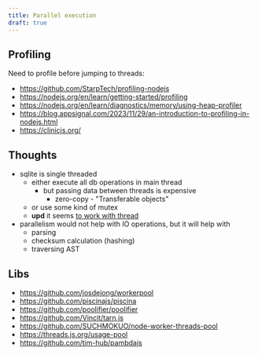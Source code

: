 ```yaml
---
title: Parallel execution
draft: true
---
```


## Profiling

Need to profile before jumping to threads:

- https://github.com/StarpTech/profiling-nodejs
- https://nodejs.org/en/learn/getting-started/profiling
- https://nodejs.org/en/learn/diagnostics/memory/using-heap-profiler
- https://blog.appsignal.com/2023/11/29/an-introduction-to-profiling-in-nodejs.html
- https://clinicjs.org/

## Thoughts

- sqlite is single threaded
  - either execute all db operations in main thread
    - but passing data between threads is expensive
      - zero-copy - "Transferable objects"
  - or use some kind of mutex
  - **upd** it seems [to work with thread](https://github.com/WiseLibs/better-sqlite3/blob/master/docs/threads.md)
- parallelism would not help with IO operations, but it will help with
  - parsing
  - checksum calculation (hashing)
  - traversing AST

## Libs

- https://github.com/josdejong/workerpool
- https://github.com/piscinajs/piscina
- https://github.com/poolifier/poolifier
- https://github.com/Vincit/tarn.js
- https://github.com/SUCHMOKUO/node-worker-threads-pool
- https://threads.js.org/usage-pool
- https://github.com/tim-hub/pambdajs
